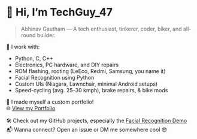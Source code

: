 # 👋 Hi, I’m TechGuy_47

> Abhinav Gautham — A tech enthusiast, tinkerer, coder, biker, and all-round builder.

🚀 I work with:

- Python, C, C++
- Electronics, PC hardware, and DIY repairs
- ROM flashing, rooting (LeEco, Redmi, Samsung, you name it)
- Facial Recognition using Python
- Custom UIs (Niagara, Lawnchair, minimal Android setups)
- Speed-cycling (avg. 25–30 kmph), brake repairs, & bike mods

🎯 I made myself a custom portfolio!  
🌐 [View my Portfolio]([https://techguy47.github.io/portfolio/])  

🛠 Check out my GitHub projects, especially the [Facial Recognition Demo](link-to-repo)  
📬 Wanna connect? Open an issue or DM me somewhere cool 😎
